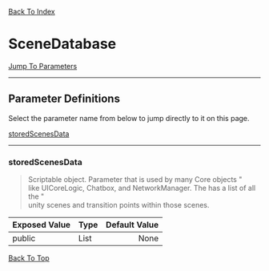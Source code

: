 [Back To Index](../index.md)

# SceneDatabase

[Jump To Parameters](#parameter-definitions)<br/>

--------------------------------------------------------
## Parameter Definitions<a name="parameter-definitions"></a>

Select the parameter name from below to jump directly to it on this page.

[storedScenesData](#parameter-storedScenesData)<br>

------------------
### storedScenesData<a name="parameter-storedScenesData"></a>

> Scriptable object. Parameter that is used by many Core objects " <br>like UICoreLogic, Chatbox, and NetworkManager. The has a list of all the " <br>unity scenes and transition points within those scenes.

| Exposed Value | Type | Default Value |
|:---|:---|---:|
|public |List<DatabaseScene>|None

[Back To Top](#)

